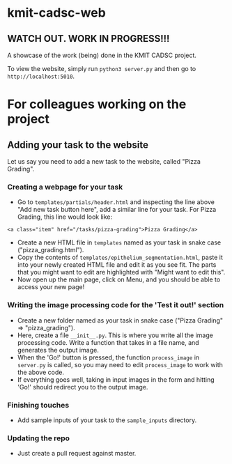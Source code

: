 # kmit-cadsc-web

## WATCH OUT. WORK IN PROGRESS!!!

A showcase of the work (being) done in the KMIT CADSC project.

To view the website, simply run `python3 server.py` and then go to `http://localhost:5010`.

# For colleagues working on the project


## Adding your task to the website

Let us say you need to add a new task to the website, called "Pizza Grading".

### Creating a webpage for your task

- Go to `templates/partials/header.html` and inspecting the line above "Add new task button here", add a similar line for your task.
For Pizza Grading, this line would look like:
```
<a class="item" href="/tasks/pizza-grading">Pizza Grading</a>
```
- Create a new HTML file in `templates` named as your task in snake case ("pizza_grading.html").
- Copy the contents of `templates/epithelium_segmentation.html`, paste it into your newly created HTML file and edit it as you see fit. The parts that you might want to edit are highlighted with "Might want to edit this".
- Now open up the main page, click on Menu, and you should be able to access your new page!

### Writing the image processing code for the 'Test it out!' section

- Create a new folder named as your task in snake case ("Pizza Grading" => "pizza_grading").
- Here, create a file `__init__.py`. This is where you write all the image processing code. Write a function that takes in a file name, and generates the output image.
- When the 'Go!' button is pressed, the function `process_image` in `server.py` is called, so you may need to edit `process_image` to work with the above code.
- If everything goes well, taking in input images in the form and hitting 'Go!' should redirect you to the output image.

### Finishing touches

- Add sample inputs of your task to the `sample_inputs` directory.

### Updating the repo

- Just create a pull request against master.